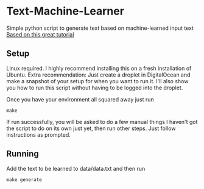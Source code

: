 # Text-Machine-Learner
Simple python script to generate text based on machine-learned input text
[Based on this great tutorial](https://chunml.github.io/ChunML.github.io/tutorial/Setting-Up-Python-Environment-For-Computer-Vision-And-Machine-Learning/)

## Setup
Linux required. I highly recommend installing this on a fresh installation of Ubuntu.
Extra recommendation: Just create a droplet in DigitalOcean and make a snapshot of your setup for when you want to run it.
I'll also show you how to run this script without having to be logged into the droplet.

Once you have your environment all squared away just run

    make

If run successfully, you will be asked to do a few manual things I haven't got the script to do on its own just yet, then run other steps. Just follow instructions as prompted.

## Running

Add the text to be learned to data/data.txt and then run

    make generate
